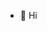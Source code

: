 - 👋 Hi
<!---
Tamactijun96/Tamactijun96 is a ✨ special ✨ repository because its `README.md` (this file) appears on your GitHub profile.
You can click the Preview link to take a look at your changes.
--->
